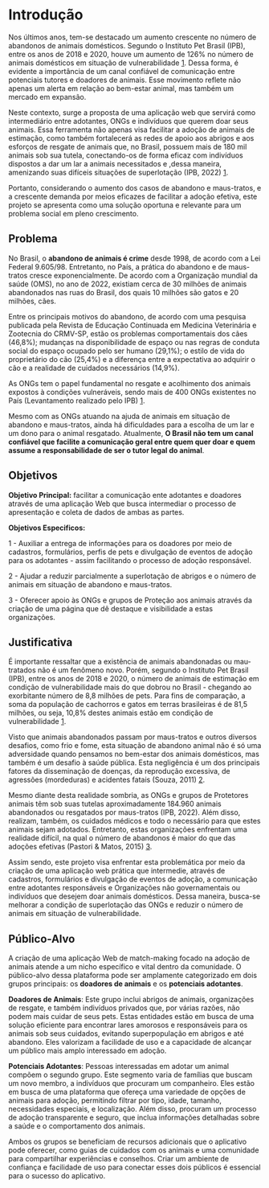 # Introdução

Nos últimos anos, tem-se destacado um aumento crescente no número de abandonos de animais domésticos. Segundo o Instituto Pet Brasil (IPB), entre os anos de 2018 e 2020, houve um aumento de 126% no número de animais domésticos em situação de vulnerabilidade [1](https://github.com/ICEI-PUC-Minas-PMV-SI/pmv-si-2024-1-pe1-t5-adote-pet/blob/main/docs/references.md). Dessa forma, é evidente a importância de um canal confiável de comunicação entre potenciais tutores e doadores de animais. Esse movimento reflete não apenas um alerta em relação ao bem-estar animal, mas também um mercado em expansão.
    
Neste contexto, surge a proposta de uma aplicação web que servirá como intermediário entre adotantes, ONGs e indivíduos que querem doar seus animais. Essa ferramenta não apenas visa facilitar a adoção de animais de estimação, como também fortalecerá as redes de apoio aos abrigos e aos esforços de resgate de animais que, no Brasil, possuem mais de 180 mil animais sob sua tutela, conectando-os de forma eficaz com indivíduos dispostos a dar um lar a animais necessitados e ,dessa maneira, amenizando suas difíceis situações de superlotação (IPB, 2022) [1](https://github.com/ICEI-PUC-Minas-PMV-SI/pmv-si-2024-1-pe1-t5-adote-pet/blob/main/docs/references.md).

Portanto, considerando o aumento dos casos de abandono e maus-tratos, e a crescente demanda por meios eficazes de facilitar a adoção efetiva, este projeto se apresenta como uma solução oportuna e relevante para um problema social em pleno crescimento.




## Problema

No Brasil, o **abandono de animais é crime** desde 1998, de acordo com a Lei Federal 9.605/98. Entretanto, no País, a prática do abandono e de maus-tratos cresce exponencialmente. De acordo com a Organização mundial da saúde (OMS), no ano de 2022, existiam cerca de 30 milhões de animais abandonados nas ruas do Brasil, dos quais 10 milhões são gatos e 20 milhões, cães.

Entre os principais motivos do abandono, de acordo com uma pesquisa publicada pela Revista de Educação Continuada em Medicina Veterinária e Zootecnia do CRMV-SP, estão os problemas comportamentais dos cães (46,8%); mudanças na disponibilidade de espaço ou nas regras de conduta social do espaço ocupado pelo ser humano (29,1%); o estilo de vida do proprietário do cão (25,4%) e a diferença entre a expectativa ao adquirir o cão e a realidade de cuidados necessários (14,9%).

As ONGs tem o papel fundamental no resgate e acolhimento dos animais expostos à condições vulneráveis, sendo mais de 400 ONGs existentes no País (Levantamento realizado pelo IPB) [1](https://github.com/ICEI-PUC-Minas-PMV-SI/pmv-si-2024-1-pe1-t5-adote-pet/blob/main/docs/references.md). 

Mesmo com as ONGs atuando na ajuda de animais em situação de abandono e maus-tratos, ainda há dificuldades para a escolha de um lar e um dono para o animal resgatado. Atualmente, **O Brasil não tem um canal confiável que facilite a comunicação geral entre quem quer doar e quem assume a responsabilidade de ser o tutor legal do animal**.

## Objetivos

**Objetivo Principal:** facilitar a comunicação ente adotantes e doadores através de uma aplicação Web que busca intermediar o processo de apresentação e coleta de dados de ambas as partes.

**Objetivos Especificos:**

1 - Auxiliar a entrega de informações para os doadores por meio de cadastros, formulários, perfis de pets e divulgação de eventos de adoção para os adotantes - assim facilitando o processo de adoção responsável.

2 - Ajudar a reduzir parcialmente a superlotação de abrigos e o número de animais em situação de abandono e maus-tratos.

3 - Oferecer apoio às ONGs e grupos de Proteção aos animais através da criação de uma página que dê destaque e visibilidade a estas organizações.

## Justificativa

É importante ressaltar que a existência de animais abandonadas ou mau-tratados não é um fenômeno novo. Porém, segundo o Instituto Pet Brasil (IPB), entre os anos de 2018 e 2020, o número de animais de estimação em condição de vulnerabilidade mais do que dobrou no Brasil - chegando ao exorbitante número de 8,8 milhões de pets. Para fins de comparação, a soma da população de cachorros e gatos em terras brasileiras é de 81,5 milhões, ou seja, 10,8% destes animais estão em condição de vulnerabilidade [1](https://github.com/ICEI-PUC-Minas-PMV-SI/pmv-si-2024-1-pe1-t5-adote-pet/blob/main/docs/references.md).

Visto que animais abandonados passam por maus-tratos e outros diversos desafios, como frio e fome, esta situação de abandono animal não é só uma adversidade quando pensamos no bem-estar dos animais domésticos, mas também é um desafio à saúde pública. Esta negligência é um dos principais fatores da disseminação de doenças, da reprodução excessiva, de agressões (mordeduras) e acidentes fatais (Souza, 2011) [2](https://github.com/ICEI-PUC-Minas-PMV-SI/pmv-si-2024-1-pe1-t5-adote-pet/blob/main/docs/references.md).

Mesmo diante desta realidade sombria, as ONGs e grupos de Protetores animais têm sob suas tutelas aproximadamente 184.960 animais abandonados ou resgatados por maus-tratos (IPB, 2022). Além disso, realizam, também, os cuidados médicos e todo o necessário para que estes animais sejam adotados. Entretanto, estas organizações enfrentam uma realidade difícil, na qual o número de abandonos é maior do que das adoções efetivas (Pastori & Matos, 2015) [3](https://github.com/ICEI-PUC-Minas-PMV-SI/pmv-si-2024-1-pe1-t5-adote-pet/blob/main/docs/references.md).

Assim sendo, este projeto visa enfrentar esta problemática por meio da criação de uma aplicação web prática que intermedie, através de cadastros, formulários e divulgação de eventos de adoção, a comunicação entre adotantes responsáveis e Organizações não governamentais ou indivíduos que desejem doar animais domésticos. Dessa maneira, busca-se melhorar a condição de superlotação das ONGs e reduzir o número de animais em situação de vulnerabilidade.


## Público-Alvo

A criação de uma aplicação Web de match-making focado na adoção de animais atende a um nicho específico e vital dentro da comunidade. O público-alvo dessa plataforma pode ser amplamente categorizado em dois grupos principais: os **doadores de animais** e os **potenciais adotantes**.

**Doadores de Animais**: Este grupo inclui abrigos de animais, organizações de resgate, e também indivíduos privados que, por várias razões, não podem mais cuidar de seus pets. Estas entidades estão em busca de uma solução eficiente para encontrar lares amorosos e responsáveis para os animais sob seus cuidados, evitando superpopulação em abrigos e até abandono. Eles valorizam a facilidade de uso e a capacidade de alcançar um público mais amplo interessado em adoção.

**Potenciais Adotantes**: Pessoas interessadas em adotar um animal compõem o segundo grupo. Este segmento varia de famílias que buscam um novo membro, a indivíduos que procuram um companheiro. Eles estão em busca de uma plataforma que ofereça uma variedade de opções de animais para adoção, permitindo filtrar por tipo, idade, tamanho, necessidades especiais, e localização. Além disso, procuram um processo de adoção transparente e seguro, que inclua informações detalhadas sobre a saúde e o comportamento dos animais.

Ambos os grupos se beneficiam de recursos adicionais que o aplicativo pode oferecer, como guias de cuidados com os animais e uma comunidade para compartilhar experiências e conselhos. Criar um ambiente de confiança e facilidade de uso para conectar esses dois públicos é essencial para o sucesso do aplicativo.

